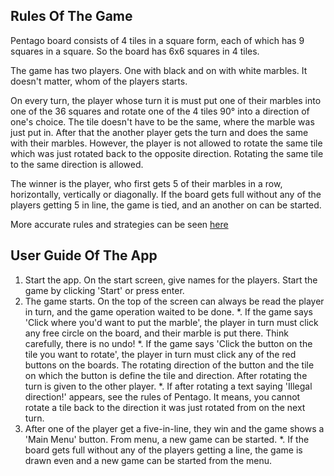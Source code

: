 ## Rules Of The Game

Pentago board consists of 4 tiles in a square form, each of which has 9 squares in a square. So the board has 6x6 squares in 4 tiles.

The game has two players. One with black and on with white marbles. It doesn't matter, whom of the players starts.

On every turn, the player whose turn it is must put one of their marbles into one of the 36 squares and rotate one of the 4 tiles 90° into a direction of one's choice. The tile doesn't have to be the same, where the marble was just put in. After that the another player gets the turn and does the same with their marbles. However, the player is not allowed to rotate the same tile which was just rotated back to the opposite direction. Rotating the same tile to the same direction is allowed.

The winner is the player, who first gets 5 of their marbles in a row, horizontally, vertically or diagonally. If the board gets full without any of the players getting 5 in line, the game is tied, and an another on can be started.

More accurate rules and strategies can be seen [here](https://webdav.info.ucl.ac.be/webdav/ingi2261/ProblemSet3/PentagoRulesStrategy.pdf)

## User Guide Of The App

1. Start the app. On the start screen, give names for the players. Start the game by clicking 'Start' or press enter.
2. The game starts. On the top of the screen can always be read the player in turn, and the game operation waited to be done.
	*. If the game says 'Click where you'd want to put the marble', the player in turn must click any free circle on the board, and their marble is put there. Think carefully, there is no undo!
	*. If the game says 'Click the button on the tile you want to rotate', the player in turn must click any of the red buttons on the boards. The rotating direction of the button and the tile on which the button is define the tile and direction. After rotating the turn is given to the other player.
	*. If after rotating a text saying 'Illegal direction!' appears, see the rules of Pentago. It means, you cannot rotate a tile back to the direction it was just rotated from on the next turn.
3. After one of the player get a five-in-line, they win and the game shows a 'Main Menu' button. From menu, a new game can be started.
	*. If the board gets full without any of the players getting a line, the game is drawn even and a new game can be started from the menu.

